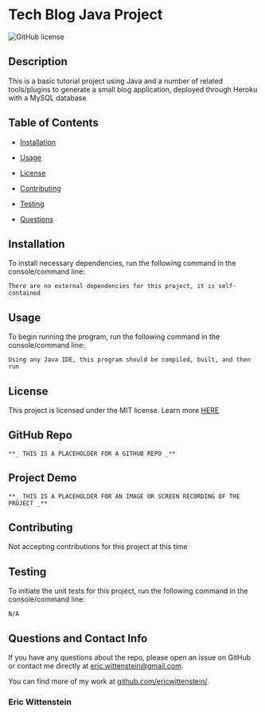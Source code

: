 # Tech Blog Java Project
![GitHub license](https://img.shields.io/badge/license-MIT-blue.svg)

## Description

This is a basic tutorial project using Java and a number of related tools/plugins to generate a small blog application, deployed through Heroku with a MySQL database

## Table of Contents 

* [Installation](#installation)

* [Usage](#usage)

* [License](#license)

* [Contributing](#contributing)

* [Testing](#testing)

* [Questions](#questions)

## Installation

To install necessary dependencies, run the following command in the console/command line:

```
There are no external dependencies for this project, it is self-contained
```

## Usage

To begin running the program, run the following command in the console/command line:

```
Using any Java IDE, this program should be compiled, built, and then run
```

## License

This project is licensed under the MIT license. Learn more [HERE](LICENSE)

## GitHub Repo

    **_ THIS IS A PLACEHOLDER FOR A GITHUB REPO _**

## Project Demo

    **_ THIS IS A PLACEHOLDER FOR AN IMAGE OR SCREEN RECORDING OF THE PROJECT _**

## Contributing

Not accepting contributions for this project at this time

## Testing

To initiate the unit tests for this project, run the following command in the console/command line: 

```
N/A
```

## Questions and Contact Info

If you have any questions about the repo, please open an issue on GitHub or contact me directly at [eric.wittenstein@gmail.com](mailto:eric.wittenstein@gmail.com).

You can find more of my work at [github.com/ericwittenstein/](https://github.com/ericwittenstein/).

<!-- EHW SIGNET
---------
    |
  -----
    |
---------
 -->

### Eric Wittenstein

